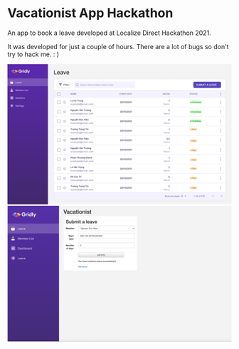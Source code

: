 # Vacationist App Hackathon

An app to book a leave developed at Localize Direct Hackathon 2021.

It was developed for just a couple of hours. There are a lot of bugs so don't try to hack me. : )

![](pic1.png)
![](pic3.png)